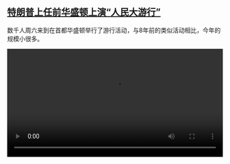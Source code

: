<!--1737638225000-->
[特朗普上任前华盛顿上演“人民大游行”](https://www.dw.com/zh/%E7%89%B9%E6%9C%97%E6%99%AE%E4%B8%8A%E4%BB%BB%E5%89%8D%E5%8D%8E%E7%9B%9B%E9%A1%BF%E4%B8%8A%E6%BC%94%E2%80%9C%E4%BA%BA%E6%B0%91%E5%A4%A7%E6%B8%B8%E8%A1%8C%E2%80%9D/a-71342334)
------

<p>数千人周六来到在首都华盛顿举行了游行活动，与8年前的类似活动相比，今年的规模小很多。</small></p><video src="https://tvdownloaddw-a.akamaihd.net/Events/mp4/vdt_zh/2025/dwvgchi250119_peoplesmarch_01icw_AVC_1280x720.mp4" controls style="width:100%"></video>
